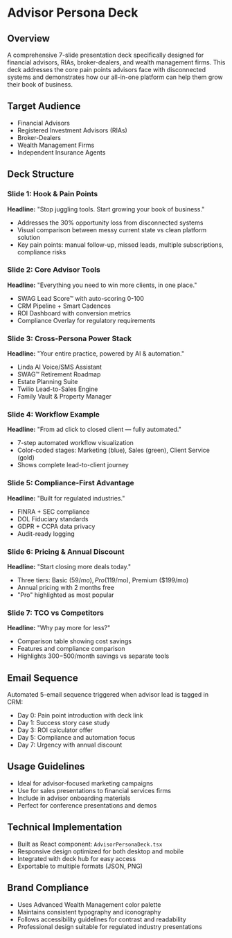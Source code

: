 # Advisor Persona Deck

## Overview
A comprehensive 7-slide presentation deck specifically designed for financial advisors, RIAs, broker-dealers, and wealth management firms. This deck addresses the core pain points advisors face with disconnected systems and demonstrates how our all-in-one platform can help them grow their book of business.

## Target Audience
- Financial Advisors
- Registered Investment Advisors (RIAs)
- Broker-Dealers
- Wealth Management Firms
- Independent Insurance Agents

## Deck Structure

### Slide 1: Hook & Pain Points
**Headline:** "Stop juggling tools. Start growing your book of business."
- Addresses the 30% opportunity loss from disconnected systems
- Visual comparison between messy current state vs clean platform solution
- Key pain points: manual follow-up, missed leads, multiple subscriptions, compliance risks

### Slide 2: Core Advisor Tools
**Headline:** "Everything you need to win more clients, in one place."
- SWAG Lead Score™ with auto-scoring 0-100
- CRM Pipeline + Smart Cadences
- ROI Dashboard with conversion metrics
- Compliance Overlay for regulatory requirements

### Slide 3: Cross-Persona Power Stack
**Headline:** "Your entire practice, powered by AI & automation."
- Linda AI Voice/SMS Assistant
- SWAG™ Retirement Roadmap
- Estate Planning Suite
- Twilio Lead-to-Sales Engine
- Family Vault & Property Manager

### Slide 4: Workflow Example
**Headline:** "From ad click to closed client — fully automated."
- 7-step automated workflow visualization
- Color-coded stages: Marketing (blue), Sales (green), Client Service (gold)
- Shows complete lead-to-client journey

### Slide 5: Compliance-First Advantage
**Headline:** "Built for regulated industries."
- FINRA + SEC compliance
- DOL Fiduciary standards
- GDPR + CCPA data privacy
- Audit-ready logging

### Slide 6: Pricing & Annual Discount
**Headline:** "Start closing more deals today."
- Three tiers: Basic ($59/mo), Pro ($119/mo), Premium ($199/mo)
- Annual pricing with 2 months free
- "Pro" highlighted as most popular

### Slide 7: TCO vs Competitors
**Headline:** "Why pay more for less?"
- Comparison table showing cost savings
- Features and compliance comparison
- Highlights $300-$500/month savings vs separate tools

## Email Sequence
Automated 5-email sequence triggered when advisor lead is tagged in CRM:
- Day 0: Pain point introduction with deck link
- Day 1: Success story case study
- Day 3: ROI calculator offer
- Day 5: Compliance and automation focus
- Day 7: Urgency with annual discount

## Usage Guidelines
- Ideal for advisor-focused marketing campaigns
- Use for sales presentations to financial services firms
- Include in advisor onboarding materials
- Perfect for conference presentations and demos

## Technical Implementation
- Built as React component: `AdvisorPersonaDeck.tsx`
- Responsive design optimized for both desktop and mobile
- Integrated with deck hub for easy access
- Exportable to multiple formats (JSON, PNG)

## Brand Compliance
- Uses Advanced Wealth Management color palette
- Maintains consistent typography and iconography
- Follows accessibility guidelines for contrast and readability
- Professional design suitable for regulated industry presentations